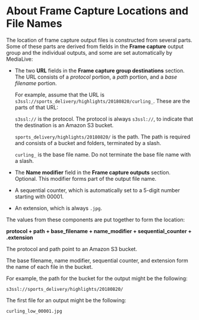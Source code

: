 # About Frame Capture Locations and File Names<a name="about-framecapture-file-locations"></a>

The location of frame capture output files is constructed from several parts\. Some of these parts are derived from fields in the **Frame capture** output group and the individual outputs, and some are set automatically by MediaLive:
+ The two **URL** fields in the **Frame capture group destinations** section\. The URL consists of a *protocol* portion, a *path* portion, and a *base filename* portion\. 

  For example, assume that the URL is `s3ssl://sports_delivery/highlights/20180820/curling_`\. These are the parts of that URL:

  `s3ssl://` is the protocol\. The protocol is always `s3ssl://`, to indicate that the destination is an Amazon S3 bucket\.

  `sports_delivery/highlights/20180820/` is the path\. The path is required and consists of a bucket and folders, terminated by a slash\.

  `curling_` is the base file name\. Do not terminate the base file name with a slash\.
+ The **Name modifier** field in the **Frame capture outputs** section\. Optional\. This modifier forms part of the output file name\. 
+ A sequential counter, which is automatically set to a 5\-digit number starting with 00001\.
+ An extension, which is always `.jpg`\.

The values from these components are put together to form the location:

**protocol \+ path \+ base\_filename \+ name\_modifier \+ sequential\_counter \+ \.extension**

The protocol and path point to an Amazon S3 bucket\. 

The base filename, name modifier, sequential counter, and extension form the name of each file in the bucket\.

For example, the path for the bucket for the output might be the following:

`s3ssl://sports_delivery/highlights/20180820/`

The first file for an output might be the following:

`curling_low_00001.jpg`